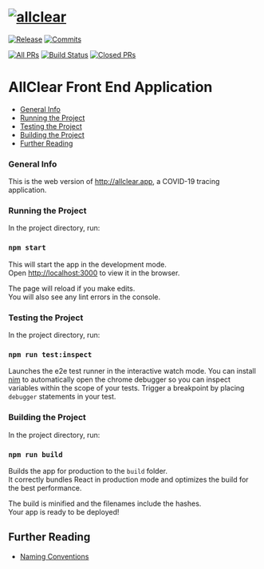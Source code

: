 [![allclear](src/assets/images/logo-blue.png)](https://allclear.app)
=================
[![Release](https://badgen.net/github/release/allcleardev/allclear-app)](https://github.com/allcleardev/allclear-app/releases)
[![Commits](https://badgen.net/github/commits/allcleardev/allclear-app)](https://github.com/allcleardev/allclear-app/commits/master)

[![All PRs](https://badgen.net/github/prs/allcleardev/allclear-app)](https://github.com/allcleardev/allclear-app/pulls)
[![Build Status](https://badgen.net/github/open-prs/allcleardev/allclear-app)](https://github.com/allcleardev/allclear-app/pulls?q=is%3Aopen+is%3Apr)
[![Closed PRs](https://badgen.net/github/closed-prs/allcleardev/allclear-app)](https://github.com/allcleardev/allclear-app/pulls?q=is%3Apr+is%3Aclosed)


  
# AllClear Front End Application

- [General Info](#general-info)
- [Running the Project](#running-the-project)
- [Testing the Project](#testing-the-project)
- [Building the Project](#building-the-project)
- [Further Reading](#further-reading)

### General Info

This is the web version of http://allclear.app, a COVID-19 tracing application.

### Running the Project

In the project directory, run:

### `npm start`

This will start the app in the development mode.<br />
Open [http://localhost:3000](http://localhost:3000) to view it in the browser.

The page will reload if you make edits.<br />
You will also see any lint errors in the console.

### Testing the Project

In the project directory, run:

### `npm run test:inspect`

Launches the e2e test runner in the interactive watch mode.
You can install [nim](https://chrome.google.com/webstore/detail/nodejs-v8-inspector-manag/gnhhdgbaldcilmgcpfddgdbkhjohddkj?hl=en) to automatically open the chrome debugger so you can inspect variables within the scope of your tests. Trigger a breakpoint by placing `debugger` statements in your test.

### Building the Project

In the project directory, run:

### `npm run build`

Builds the app for production to the `build` folder.<br />
It correctly bundles React in production mode and optimizes the build for the best performance.

The build is minified and the filenames include the hashes.<br />
Your app is ready to be deployed!

## Further Reading

- [Naming Conventions](./docs/naming-conventions.md)
